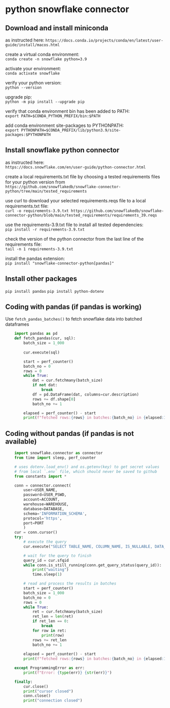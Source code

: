 # python snowflake connector

## Download and install miniconda

as instructed here:
`https://docs.conda.io/projects/conda/en/latest/user-guide/install/macos.html`

create a virtual conda environment:  
`conda create -n snowflake python=3.9`

activate your environment:  
`conda activate snowflake`

verify your python version:  
`python --version`

upgrade pip:  
`python -m pip install --upgrade pip`

verify that conda environment bin has been added to PATH:  
`export PATH=$CONDA_PYTHON_PREFIX/bin:$PATH`

add conda environment site-packages to PYTHONPATH:  
`export PYTHONPATH=$CONDA_PREFIX/lib/python3.9/site-packages:$PYTHONPATH`

## Install snowflake python connector

as instructed here:  
`https://docs.snowflake.com/en/user-guide/python-connector.html`

create a local requirements.txt file by choosing a tested requirements files for your python version from  
`https://github.com/snowflakedb/snowflake-connector-python/tree/main/tested_requirements`

use curl to download your selected requirements.reqs file to a local requirements.txt file:  
`curl -o requirements-3.9.txt https://github.com/snowflakedb/snowflake-connector-python/blob/main/tested_requirements/requirements_39.reqs`

use the requirements-3.9.txt file to install all tested dependencies:  
`pip install -r requirements-3.9.txt`

check the version of the python connector from the last line of the requirements file:  
`tail -n 1 requirements-3.9.txt`

install the pandas extension:  
`pip install "snowflake-connector-python[pandas]"`

## Install other packages

`pip install pandas`
`pip install python-dotenv`

## Coding with pandas (if pandas is working)

Use `fetch_pandas_batches()` to fetch snowflake data into batched dataframes

```python
    import pandas as pd
    def fetch_pandas(cur, sql):
        batch_size = 1_000
        
        cur.execute(sql)

        start = perf_counter()
        batch_no = 0
        rows = 0
        while True:
            dat = cur.fetchmany(batch_size)
            if not dat:
                break
            df = pd.DataFrame(dat, columns=cur.description)
            rows += df.shape[0]
            batch_no += 1

        elapsed = perf_counter() - start
        print(f"fetched rows:{rows} in batches:{batch_no} in {elapsed:10.3f} secs")
```

## Coding without pandas (if pandas is not available)

```python
    import snowflake.connector as connector
    from time import sleep, perf_counter

    # uses dotenv.load_env() and os.getenv(key) to get secret values 
    # from local `.env` file, which should never be saved to github
    from constants import * 

    conn = connector.connect(
        user=USER_NAME,
        password=USER_PSWD,
        account=ACCOUNT,
        warehouse=WAREHOUSE,
        database=DATABASE,
        schema='INFORMATION_SCHEMA',
        protocol='https',
        port=PORT
        )
    cur = conn.cursor()
    try:
        # execute the query
        cur.execute("SELECT TABLE_NAME, COLUMN_NAME, IS_NULLABLE, DATA_TYPE from COLUMNS")

        # wait for the query to finish
        query_id = cur.sfqid
        while conn.is_still_running(conn.get_query_status(query_id)):
            print("waiting")
            time.sleep(1)

        # read and process the results in batches
        start = perf_counter()
        batch_size = 1_000
        batch_no = 0
        rows = 0
        while True:
            ret = cur.fetchmany(batch_size)
            ret_len = len(ret)
            if ret_len == 0:
                break
            for row in ret:
                print(row)
            rows += ret_len
            batch_no += 1
        
        elapsed = perf_counter() - start
        print(f"fetched rows:{rows} in batches:{batch_no} in {elapsed:10.3f} secs")

    except ProgrammingError as err:
        print(f"Error: {type(err)} {str(err)}")

    finally:
        cur.close()
        print("cursor closed")
        conn.close()
        print("connection closed")

```
